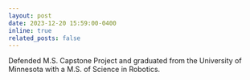 ```yaml
---
layout: post
date: 2023-12-20 15:59:00-0400
inline: true
related_posts: false
---
```


Defended M.S. Capstone Project and graduated from the University of Minnesota with a M.S. of Science in Robotics.
